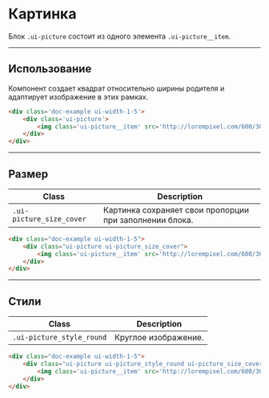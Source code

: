 <!--
docs/blocks/picture|80
-->

# Картинка

Блок `.ui-picture` состоит из одного элемента `.ui-picture__item`.

---

## Использование
Компонент создает квадрат относительно ширины родителя и адаптирует изображение в этих рамках.

``` html
<div class='doc-example ui-width-1-5'>
    <div class='ui-picture'>
        <img class='ui-picture__item' src='http://lorempixel.com/600/300/'>
    </div>
</div>
```

---

## Размер

|            Class           |                       Description                       |
|----------------------------|---------------------------------------------------------|
| `.ui-picture_size_cover`   | Картинка сохраняет свои пропорции при заполнении блока. |

``` html
<div class="doc-example ui-width-1-5">
    <div class="ui-picture ui-picture_size_cover">
        <img class='ui-picture__item' src='http://lorempixel.com/600/300/'>
    </div>
</div>
```

---

## Стили

|          Class          |      Description     |
|-------------------------|----------------------|
| `.ui-picture_style_round` | Круглое изображение. |

``` html
<div class="doc-example ui-width-1-5">
    <div class="ui-picture ui-picture_style_round ui-picture_size_cover">
        <img class='ui-picture__item' src='http://lorempixel.com/600/300/'>
    </div>
</div>
```
